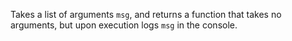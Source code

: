 Takes a list of arguments `msg`, and returns a function that takes no arguments, but upon execution logs `msg` in the console.